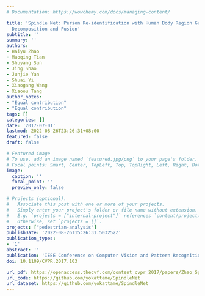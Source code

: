 ```yaml
---
# Documentation: https://wowchemy.com/docs/managing-content/

title: 'Spindle Net: Person Re-identification with Human Body Region Guided Feature
  Decomposition and Fusion'
subtitle: ''
summary: ''
authors:
- Haiyu Zhao
- Maoqing Tian
- Shuyang Sun
- Jing Shao
- Junjie Yan
- Shuai Yi
- Xiaogang Wang
- Xiaoou Tang
author_notes:
- "Equal contribution"
- "Equal contribution"
tags: []
categories: []
date: '2017-07-01'
lastmod: 2022-08-26T23:26:31+08:00
featured: false
draft: false

# Featured image
# To use, add an image named `featured.jpg/png` to your page's folder.
# Focal points: Smart, Center, TopLeft, Top, TopRight, Left, Right, BottomLeft, Bottom, BottomRight.
image:
  caption: ''
  focal_point: ''
  preview_only: false

# Projects (optional).
#   Associate this post with one or more of your projects.
#   Simply enter your project's folder or file name without extension.
#   E.g. `projects = ["internal-project"]` references `content/project/deep-learning/index.md`.
#   Otherwise, set `projects = []`.
projects: ["pedestrian-analysis"]
publishDate: '2022-08-26T15:26:31.503252Z'
publication_types:
- '1'
abstract: ''
publication: 'IEEE Conference on Computer Vision and Pattern Recognition (**CVPR**), 2017'
doi: 10.1109/CVPR.2017.103

url_pdf: https://openaccess.thecvf.com/content_cvpr_2017/papers/Zhao_Spindle_Net_Person_CVPR_2017_paper.pdf
url_code: https://github.com/yokattame/SpindleNet
url_dataset: https://github.com/yokattame/SpindleNet
---
```

